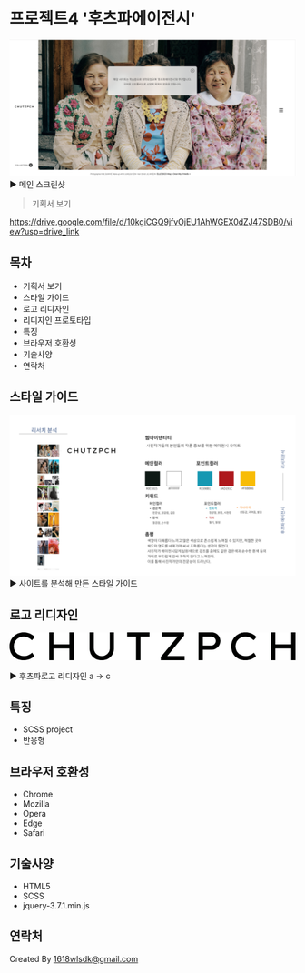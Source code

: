 # 프로젝트4 '후츠파에이전시'
![](./img/readme/main.png)
▶ 메인 스크린샷

> 기획서 보기

https://drive.google.com/file/d/10kgiCGQ9jfvOjEU1AhWGEX0dZJ47SDB0/view?usp=drive_link

## 목차

- 기획서 보기
- 스타일 가이드
- 로고 리디자인
- 리디자인 프로토타입
- 특징
- 브라우저 호환성
- 기술사양
- 연락처

## 스타일 가이드
![](./img/readme/color.jpg)
▶ 사이트를 분석해 만든 스타일 가이드

## 로고 리디자인

![](./img/icon/logo-newest-chutzpah-color2.png)

▶ 후츠파로고 리디자인 a -> c

## 특징
- SCSS project
- 반응형

## 브라우저 호환성
- Chrome
- Mozilla
- Opera
- Edge
- Safari

## 기술사양
- HTML5
- SCSS
- jquery-3.7.1.min.js

## 연락처

Created By 1618wlsdk@gmail.com